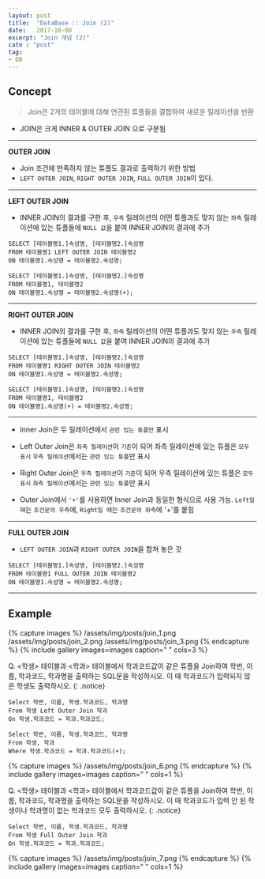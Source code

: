 ```yaml
---
layout: post
title:  "DataBase :: Join (2)"
date:   2017-10-08
excerpt: "Join 개념 (2)"
cate : "post"
tag:
- DB
---
```



## Concept

> Join은 2개의 테이블에 대해 연관된 튜플들을 결합하여 새로운 릴레이션을 반환

* JOIN은 크게 INNER & OUTER JOIN 으로 구분됨 

--- 

**OUTER JOIN**
* Join 조건에 만족하지 않는 튜플도 결과로 출력하기 위한 방법
* `LEFT OUTER JOIN`, `RIGHT OUTER JOIN`, `FULL OUTER JOIN`이 있다.

---

**LEFT OUTER JOIN**
* INNER JOIN의 결과를 구한 후, `우측` 릴레이션의 어떤 튜플과도 맞지 않는 `좌측` 릴레이션에 있는 튜플들에 `NULL 값`을 붙여 INNER JOIN의 결과에 추가

 ```
SELECT [테이블명1.]속성명, [테이블명2.]속성명
FROM 테이블명1 LEFT OUTER JOIN 테이블명2
ON 테이블명1.속성명 = 테이블명2.속성명;
```    

```
SELECT [테이블명1.]속성명, [테이블명2.]속성명
FROM 테이블명1, 테이블명2
ON 테이블명1.속성명 = 테이블명2.속성명(+);
```    


---

**RIGHT OUTER JOIN**
* INNER JOIN의 결과를 구한 후, `좌측` 릴레이션의 어떤 튜플과도 맞지 않는 `우측` 릴레이션에 있는 튜플들에 `NULL 값`을 붙여 INNER JOIN의 결과에 추가

 ```
SELECT [테이블명1.]속성명, [테이블명2.]속성명
FROM 테이블명1 RIGHT OUTER JOIN 테이블명2
ON 테이블명1.속성명 = 테이블명2.속성명;
```    

```
SELECT [테이블명1.]속성명, [테이블명2.]속성명
FROM 테이블명1, 테이블명2
ON 테이블명1.속성명(+) = 테이블명2.속성명;
```    

---

* Inner Join은 두 릴레이션에서 `관련 있는 튜플만` 표시
* Left Outer Join은 `좌측 릴레이션`이 `기준`이 되어 좌측 릴레이션에 있는 튜플은 `모두 표시` `우측 릴레이션`에서는 `관련 있는 튜플`만 표시
* Right Outer Join은 `우측 릴레이션`이 `기준`이 되어 우측 릴레이션에 있는 튜플은 `모두 표시` `좌측 릴레이션`에서는 `관련 있는 튜플`만 표시

* Outer Join에서 `'+'`를 사용하면 Inner Join과 동일한 형식으로 사용 가능. `Left일 때`는 `조건문의 우측`에, `Right일 때`는 `조건문의 좌측`에 '+'를 붙힘

---

**FULL OUTER JOIN**
* `LEFT OUTER JOIN`과 `RIGHT OUTER JOIN`을 합쳐 놓은 것

 ```
SELECT [테이블명1.]속성명, [테이블명2.]속성명
FROM 테이블명1 FULL OUTER JOIN 테이블명2
ON 테이블명1.속성명 = 테이블명2.속성명;
```    

---


## Example

{% capture images %}
    /assets/img/posts/join_1.png
    /assets/img/posts/join_2.png
    /assets/img/posts/join_3.png 
{% endcapture %}
{% include gallery images=images caption=" " cols=3 %}

 Q. <학생> 테이블과 <학과> 테이블에서 학과코드값이 같은 튜플을 Join하여 학번, 이름, 학과코드, 학과명을 출력하는 SQL문을 작성하시오. 이 때 학과코드가 입력되지 않은 학생도 출력하시오.
{: .notice}


```    
Select 학번, 이름, 학생.학과코드, 학과명
From 학생 Left Outer Join 학과
On 학생.학과코드 = 학과.학과코드;
```    

```    
Select 학번, 이름, 학생.학과코드, 학과명
From 학생, 학과
Where 학생.학과코드 = 학과.학과코드(+);
```    


{% capture images %}
    /assets/img/posts/join_6.png
{% endcapture %}
{% include gallery images=images caption=" " cols=1 %}



Q. <학생> 테이블과 <학과> 테이블에서 학과코드값이 같은 튜플을 Join하여 학번, 이름, 학과코드, 학과명을 출력하는 SQL문을 작성하시오. 이 때 학과코드가 입력 안 된 학생이나 학과명이 없는 학과코드 모두 출력하시오.
{: .notice}


```    
Select 학번, 이름, 학생.학과코드, 학과명
From 학생 Full Outer Join 학과
On 학생.학과코드 = 학과.학과코드;
```    


{% capture images %}
    /assets/img/posts/join_7.png
{% endcapture %}
{% include gallery images=images caption=" " cols=1 %}


